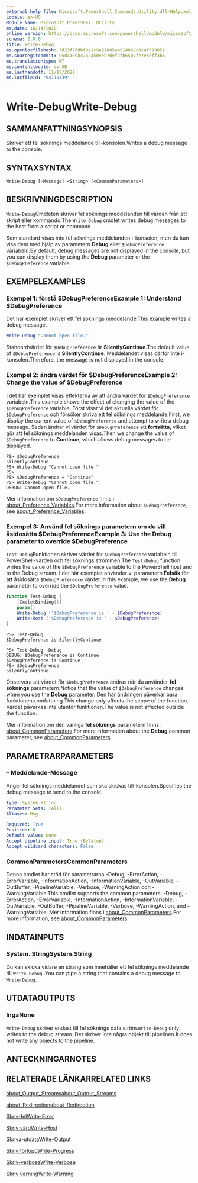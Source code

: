```yaml
---
external help file: Microsoft.PowerShell.Commands.Utility.dll-Help.xml
Locale: en-US
Module Name: Microsoft.PowerShell.Utility
ms.date: 10/14/2020
online version: https://docs.microsoft.com/powershell/module/microsoft.powershell.utility/write-debug?view=powershell-7.2&WT.mc_id=ps-gethelp
schema: 2.0.0
title: Write-Debug
ms.openlocfilehash: 3d23f76dbf8e1c9a21805a4914038c8c4f319852
ms.sourcegitcommit: 95d41698c7a2450eeb70ef2fb6507fe7e6eff3b6
ms.translationtype: MT
ms.contentlocale: sv-SE
ms.lasthandoff: 11/17/2020
ms.locfileid: "94710339"
---
```

# <span data-ttu-id="98ae0-102">Write-Debug</span><span class="sxs-lookup"><span data-stu-id="98ae0-102">Write-Debug</span></span>

## <span data-ttu-id="98ae0-103">SAMMANFATTNING</span><span class="sxs-lookup"><span data-stu-id="98ae0-103">SYNOPSIS</span></span>
<span data-ttu-id="98ae0-104">Skriver ett fel söknings meddelande till-konsolen.</span><span class="sxs-lookup"><span data-stu-id="98ae0-104">Writes a debug message to the console.</span></span>

## <span data-ttu-id="98ae0-105">SYNTAX</span><span class="sxs-lookup"><span data-stu-id="98ae0-105">SYNTAX</span></span>

```
Write-Debug [-Message] <String> [<CommonParameters>]
```

## <span data-ttu-id="98ae0-106">BESKRIVNING</span><span class="sxs-lookup"><span data-stu-id="98ae0-106">DESCRIPTION</span></span>

<span data-ttu-id="98ae0-107">`Write-Debug`Cmdleten skriver fel söknings meddelanden till värden från ett skript eller kommando.</span><span class="sxs-lookup"><span data-stu-id="98ae0-107">The `Write-Debug` cmdlet writes debug messages to the host from a script or command.</span></span>

<span data-ttu-id="98ae0-108">Som standard visas inte fel söknings meddelanden i-konsolen, men du kan visa dem med hjälp av parametern **Debug** eller `$DebugPreference` variabeln.</span><span class="sxs-lookup"><span data-stu-id="98ae0-108">By default, debug messages are not displayed in the console, but you can display them by using the **Debug** parameter or the `$DebugPreference` variable.</span></span>

## <span data-ttu-id="98ae0-109">EXEMPEL</span><span class="sxs-lookup"><span data-stu-id="98ae0-109">EXAMPLES</span></span>

### <span data-ttu-id="98ae0-110">Exempel 1: förstå $DebugPreference</span><span class="sxs-lookup"><span data-stu-id="98ae0-110">Example 1: Understand $DebugPreference</span></span>

<span data-ttu-id="98ae0-111">Det här exemplet skriver ett fel söknings meddelande.</span><span class="sxs-lookup"><span data-stu-id="98ae0-111">This example writes a debug message.</span></span>

```powershell
Write-Debug "Cannot open file."
```

<span data-ttu-id="98ae0-112">Standardvärdet för `$DebugPreference` är **SilentlyContinue**.</span><span class="sxs-lookup"><span data-stu-id="98ae0-112">The default value of `$DebugPreference` is **SilentlyContinue**.</span></span> <span data-ttu-id="98ae0-113">Meddelandet visas därför inte i-konsolen.</span><span class="sxs-lookup"><span data-stu-id="98ae0-113">Therefore, the message is not displayed in the console.</span></span>

### <span data-ttu-id="98ae0-114">Exempel 2: ändra värdet för $DebugPreference</span><span class="sxs-lookup"><span data-stu-id="98ae0-114">Example 2: Change the value of $DebugPreference</span></span>

<span data-ttu-id="98ae0-115">I det här exemplet visas effekterna av att ändra värdet för `$DebugPreference` variabeln.</span><span class="sxs-lookup"><span data-stu-id="98ae0-115">This example shows the effect of changing the value of the `$DebugPreference` variable.</span></span> <span data-ttu-id="98ae0-116">Först visar vi det aktuella värdet för `$DebugPreference` och försöker skriva ett fel söknings meddelande.</span><span class="sxs-lookup"><span data-stu-id="98ae0-116">First, we display the current value of `$DebugPreference` and attempt to write a debug message.</span></span> <span data-ttu-id="98ae0-117">Sedan ändrar vi värdet för `$DebugPreference` att **fortsätta**, vilket gör att fel söknings meddelanden visas.</span><span class="sxs-lookup"><span data-stu-id="98ae0-117">Then we change the value of `$DebugPreference` to **Continue**, which allows debug messages to be displayed.</span></span>

```
PS> $DebugPreference
SilentlyContinue
PS> Write-Debug "Cannot open file."
PS>
PS> $DebugPreference = "Continue"
PS> Write-Debug "Cannot open file."
DEBUG: Cannot open file.
```

<span data-ttu-id="98ae0-118">Mer information om `$DebugPreference` finns i [about_Preference_Variables](/powershell/module/Microsoft.PowerShell.Core/About/about_Preference_Variables).</span><span class="sxs-lookup"><span data-stu-id="98ae0-118">For more information about `$DebugPreference`, see [about_Preference_Variables](/powershell/module/Microsoft.PowerShell.Core/About/about_Preference_Variables).</span></span>

### <span data-ttu-id="98ae0-119">Exempel 3: Använd fel söknings parametern om du vill åsidosätta $DebugPreference</span><span class="sxs-lookup"><span data-stu-id="98ae0-119">Example 3: Use the Debug parameter to override $DebugPreference</span></span>

<span data-ttu-id="98ae0-120">`Test-Debug`Funktionen skriver värdet för `$DebugPreference` variabeln till PowerShell-värden och fel söknings strömmen.</span><span class="sxs-lookup"><span data-stu-id="98ae0-120">The `Test-Debug` function writes the value of the `$DebugPreference` variable to the PowerShell host and to the Debug stream.</span></span> <span data-ttu-id="98ae0-121">I det här exemplet använder vi parametern **Felsök** för att åsidosätta `$DebugPreference` värdet.</span><span class="sxs-lookup"><span data-stu-id="98ae0-121">In this example, we use the **Debug** parameter to override the `$DebugPreference` value.</span></span>

```powershell
function Test-Debug {
    [CmdletBinding()]
    param()
    Write-Debug ('$DebugPreference is ' + $DebugPreference)
    Write-Host ('$DebugPreference is ' + $DebugPreference)
}
```

```
PS> Test-Debug
$DebugPreference is SilentlyContinue

PS> Test-Debug -Debug
DEBUG: $DebugPreference is Continue
$DebugPreference is Continue
PS> $DebugPreference
SilentlyContinue
```

<span data-ttu-id="98ae0-122">Observera att värdet för `$DebugPreference` ändras när du använder **fel söknings** parametern.</span><span class="sxs-lookup"><span data-stu-id="98ae0-122">Notice that the value of `$DebugPreference` changes when you use the **Debug** parameter.</span></span> <span data-ttu-id="98ae0-123">Den här ändringen påverkar bara funktionens omfattning.</span><span class="sxs-lookup"><span data-stu-id="98ae0-123">This change only affects the scope of the function.</span></span> <span data-ttu-id="98ae0-124">Värdet påverkas inte utanför funktionen.</span><span class="sxs-lookup"><span data-stu-id="98ae0-124">The value is not affected outside the function.</span></span>

<span data-ttu-id="98ae0-125">Mer information om den vanliga **fel söknings** parametern finns i [about_CommonParameters](https://go.microsoft.com/fwlink/?LinkID=113216).</span><span class="sxs-lookup"><span data-stu-id="98ae0-125">For more information about the **Debug** common parameter, see [about_CommonParameters](https://go.microsoft.com/fwlink/?LinkID=113216).</span></span>

## <span data-ttu-id="98ae0-126">PARAMETRAR</span><span class="sxs-lookup"><span data-stu-id="98ae0-126">PARAMETERS</span></span>

### <span data-ttu-id="98ae0-127">– Meddelande</span><span class="sxs-lookup"><span data-stu-id="98ae0-127">-Message</span></span>

<span data-ttu-id="98ae0-128">Anger fel söknings meddelandet som ska skickas till-konsolen.</span><span class="sxs-lookup"><span data-stu-id="98ae0-128">Specifies the debug message to send to the console.</span></span>

```yaml
Type: System.String
Parameter Sets: (All)
Aliases: Msg

Required: True
Position: 0
Default value: None
Accept pipeline input: True (ByValue)
Accept wildcard characters: False
```

### <span data-ttu-id="98ae0-129">CommonParameters</span><span class="sxs-lookup"><span data-stu-id="98ae0-129">CommonParameters</span></span>

<span data-ttu-id="98ae0-130">Denna cmdlet har stöd för parametrarna -Debug, -ErrorAction, -ErrorVariable, -InformationAction, -InformationVariable, -OutVariable, -OutBuffer, -PipelineVariable, -Verbose, -WarningAction och -WarningVariable.</span><span class="sxs-lookup"><span data-stu-id="98ae0-130">This cmdlet supports the common parameters: -Debug, -ErrorAction, -ErrorVariable, -InformationAction, -InformationVariable, -OutVariable, -OutBuffer, -PipelineVariable, -Verbose, -WarningAction, and -WarningVariable.</span></span> <span data-ttu-id="98ae0-131">Mer information finns i [about_CommonParameters](https://go.microsoft.com/fwlink/?LinkID=113216).</span><span class="sxs-lookup"><span data-stu-id="98ae0-131">For more information, see [about_CommonParameters](https://go.microsoft.com/fwlink/?LinkID=113216).</span></span>

## <span data-ttu-id="98ae0-132">INDATA</span><span class="sxs-lookup"><span data-stu-id="98ae0-132">INPUTS</span></span>

### <span data-ttu-id="98ae0-133">System. String</span><span class="sxs-lookup"><span data-stu-id="98ae0-133">System.String</span></span>

<span data-ttu-id="98ae0-134">Du kan skicka vidare en sträng som innehåller ett fel söknings meddelande till `Write-Debug` .</span><span class="sxs-lookup"><span data-stu-id="98ae0-134">You can pipe a string that contains a debug message to `Write-Debug`.</span></span>

## <span data-ttu-id="98ae0-135">UTDATA</span><span class="sxs-lookup"><span data-stu-id="98ae0-135">OUTPUTS</span></span>

### <span data-ttu-id="98ae0-136">Inga</span><span class="sxs-lookup"><span data-stu-id="98ae0-136">None</span></span>

<span data-ttu-id="98ae0-137">`Write-Debug` skriver endast till fel söknings data ström.</span><span class="sxs-lookup"><span data-stu-id="98ae0-137">`Write-Debug` only writes to the debug stream.</span></span> <span data-ttu-id="98ae0-138">Det skriver inte några objekt till pipelinen.</span><span class="sxs-lookup"><span data-stu-id="98ae0-138">It does not write any objects to the pipeline.</span></span>

## <span data-ttu-id="98ae0-139">ANTECKNINGAR</span><span class="sxs-lookup"><span data-stu-id="98ae0-139">NOTES</span></span>

## <span data-ttu-id="98ae0-140">RELATERADE LÄNKAR</span><span class="sxs-lookup"><span data-stu-id="98ae0-140">RELATED LINKS</span></span>

[<span data-ttu-id="98ae0-141">about_Output_Streams</span><span class="sxs-lookup"><span data-stu-id="98ae0-141">about_Output_Streams</span></span>](../Microsoft.PowerShell.Core/About/about_Output_Streams.md)

[<span data-ttu-id="98ae0-142">about_Redirection</span><span class="sxs-lookup"><span data-stu-id="98ae0-142">about_Redirection</span></span>](../Microsoft.PowerShell.Core/About/about_Redirection.md)

[<span data-ttu-id="98ae0-143">Skriv-fel</span><span class="sxs-lookup"><span data-stu-id="98ae0-143">Write-Error</span></span>](Write-Error.md)

[<span data-ttu-id="98ae0-144">Skriv värd</span><span class="sxs-lookup"><span data-stu-id="98ae0-144">Write-Host</span></span>](Write-Host.md)

[<span data-ttu-id="98ae0-145">Skriva-utdata</span><span class="sxs-lookup"><span data-stu-id="98ae0-145">Write-Output</span></span>](Write-Output.md)

[<span data-ttu-id="98ae0-146">Skriv förlopp</span><span class="sxs-lookup"><span data-stu-id="98ae0-146">Write-Progress</span></span>](Write-Progress.md)

[<span data-ttu-id="98ae0-147">Skriv-verbose</span><span class="sxs-lookup"><span data-stu-id="98ae0-147">Write-Verbose</span></span>](Write-Verbose.md)

[<span data-ttu-id="98ae0-148">Skriv varning</span><span class="sxs-lookup"><span data-stu-id="98ae0-148">Write-Warning</span></span>](Write-Warning.md)
